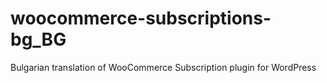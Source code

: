 # woocommerce-subscriptions-bg_BG
Bulgarian translation of WooCommerce Subscription plugin for WordPress
